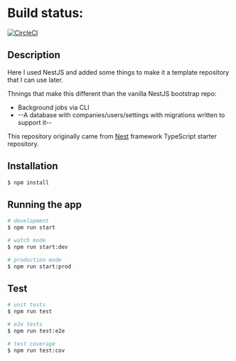 
# Build status:
[![CircleCI](https://circleci.com/gh/scottfrasso/ts-nestjs-bootstrap/tree/master.svg?style=svg&circle-token=3d388369ed08228fa2a9ae6b9bef131bfd5a6b50)](https://circleci.com/gh/scottfrasso/ts-nestjs-bootstrap/tree/master)

## Description

Here I used NestJS and added some things to make it a template repository that I can use later.

Thnings that make this different than the vanilla NestJS bootstrap repo:

* Background jobs via CLI
* --A database with companies/users/settings with migrations written to support it--

This repository originally came from [Nest](https://github.com/nestjs/nest) framework TypeScript starter repository.

## Installation

```bash
$ npm install
```

## Running the app

```bash
# development
$ npm run start

# watch mode
$ npm run start:dev

# production mode
$ npm run start:prod
```

## Test

```bash
# unit tests
$ npm run test

# e2e tests
$ npm run test:e2e

# test coverage
$ npm run test:cov
```

